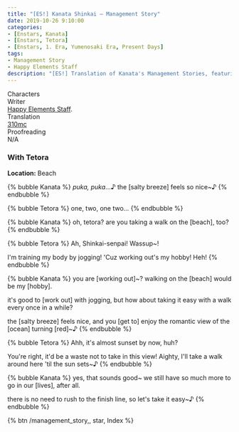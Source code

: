 ```yaml
---
title: "[ES!] Kanata Shinkai – Management Story"
date: 2019-10-26 9:10:00
categories:
- [Enstars, Kanata]
- [Enstars, Tetora]
- [Enstars, 1. Era, Yumenosaki Era, Present Days]
tags:
- Management Story
- Happy Elements Staff
description: "[ES!] Translation of Kanata's Management Stories, featuring Tetora."
---
```

<div class="three-wrapper" style="--storyColor:#5ac189;--storyColor-rgb:90,193,137;--storyColor-h:147.4;--storyColor-s:45.4%;--storyColor-l:55.5%;">
    <div class="info-area">
        <div class="info">
            <div class="info-item characters">
                <div class="label">
                    Characters
                </div>
                <div class="value">
                <a href="/categories/Enstars/Kanata" character="Kanata"></a>
                <a href="/categories/Enstars/Tetora" character="Tetora"></a>
                </div>
            </div>
            <div class="info-item one">
                <div class="label">
                    Writer
                </div>
                <div class="value">
                    <a href="/tags/Happy-Elements-Staff/">Happy Elements Staff</a>.
                </div>
            </div>
            <div class="info-item two">
                <div class="label">
                    Translation
                </div>
                <div class="value">
                    <a href="/about">310mc</a>
                </div>
            </div>
            <div class="info-item three">
                <div class="label">
                   Proofreading
                </div>
                <div class="value">
                    N/A
                </div>
            </div>
        </div>
    </div>
</div>

<!-- more -->

### With Tetora

<div class="msr-location">
    <p><span><b>Location:</b> Beach</span></p>
</div>

{% bubble Kanata %}
*puka, puka*…♪ the [salty breeze] feels so nice~♪
{% endbubble %}

{% bubble Tetora %}
one, two, one two…
{% endbubble %}

{% bubble Kanata %}
oh, tetora? are you taking a walk on the [beach], too?
{% endbubble %}

{% bubble Tetora %}
Ah, Shinkai-senpai! Wassup~!

I'm training my body by jogging! 'Cuz working out's my hobby! Heh!
{% endbubble %}

{% bubble Kanata %}
you are [working out]~? walking on the [beach] would be my [hobby].

it's good to [work out] with jogging, but how about taking it easy with a walk every once in a while?

the [salty breeze] feels nice, and you [get to] enjoy the romantic view of the [ocean] turning [red]~♪
{% endbubble %}

{% bubble Tetora %}
Ahh, it's almost sunset by now, huh?

You're right, it'd be a waste not to take in this view! Aighty, I'll take a walk around here 'til the sun sets~♪
{% endbubble %}

{% bubble Kanata %}
yes, that sounds good~ we still have so much more to go in our [lives], after all.

there is no need to rush to the finish line, so let's take it easy~♪
{% endbubble %}

<div toc>{% btn /management_story,, star, Index %}</div>
